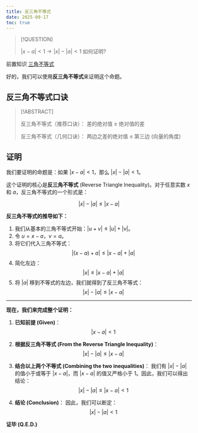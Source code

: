 ```yaml
---
title: 反三角不等式
date: 2025-09-17
toc: true
---
```


> [!QUESTION]
> 
> $|x - a | < 1 \rightarrow |x| - |a| < 1$ 如何证明?

前置知识 [三角不等式](./三角不等式.md)

好的，我们可以使用**反三角不等式**来证明这个命题。

## 反三角不等式口诀

> [!ABSTRACT]
> 
> 反三角不等式（推荐口诀）： 差的绝对值 ≥ 绝对值的差
>
> 反三角不等式（几何口诀）： 两边之差的绝对值 ≤ 第三边 (向量的角度)

## 证明

我们要证明的命题是：如果 $|x - a| < 1$，那么 $|x| - |a| < 1$。

这个证明的核心是**反三角不等式** (Reverse Triangle Inequality)。对于任意实数 $x$ 和 $a$，反三角不等式的一个形式是：

$$|x| - |a| \leq |x - a|$$

**反三角不等式的推导如下：**

1.  我们从基本的三角不等式开始：$|u + v| \leq |u| + |v|$。
2.  令 $u = x - a$，$v = a$。
3.  将它们代入三角不等式：
    $$|(x - a) + a| \leq |x - a| + |a|$$
4.  简化左边：
    $$|x| \leq |x - a| + |a|$$
5.  将 $|a|$ 移到不等式的左边，我们就得到了反三角不等式：
    $$|x| - |a| \leq |x - a|$$

---

**现在，我们来完成整个证明：**

1.  **已知前提 (Given)**：
    $$|x - a| < 1$$

2.  **根据反三角不等式 (From the Reverse Triangle Inequality)**：
    $$|x| - |a| \leq |x - a|$$

3.  **结合以上两个不等式 (Combining the two inequalities)**：
    我们有 $|x| - |a|$ 的值小于或等于 $|x - a|$，而 $|x - a|$ 的值又严格小于 1。因此，我们可以得出结论：
    $$|x| - |a| \leq |x - a| < 1$$

4.  **结论 (Conclusion)**：
    因此，我们可以断定：
    $$|x| - |a| < 1$$

**证毕 (Q.E.D.)**